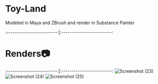 # Toy-Land
Modeled in Maya and ZBrush and render in Substance Painter

:-------------------------:|:-------------------------:

# Renders:camera:

:-------------------------:|:-------------------------:
![Screenshot (23)](https://user-images.githubusercontent.com/69960006/133373297-b140cfd2-cd87-4396-bf4a-f65bb12c9066.png)
![Screenshot (24)](https://user-images.githubusercontent.com/69960006/133373409-c20b4627-b72e-4629-8671-6bdd11a3c59d.png)
![Screenshot (25)](https://user-images.githubusercontent.com/69960006/133373631-d1ee8c5e-6f34-410d-9136-d24a798a4bfc.png)
